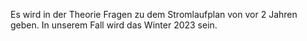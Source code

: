 Es wird in der Theorie Fragen zu dem Stromlaufplan von vor 2 Jahren geben. In unserem Fall wird das Winter 2023 sein.